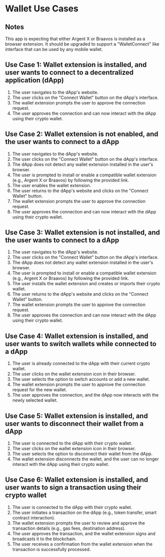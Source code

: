 # Wallet Use Cases

## Notes

This app is expecting that either Argent X or Braavos is installed as a browser extension. It should be upgraded to support a "WalletConnect" like interface that can be used by any mobile wallet.


## Use Case 1: Wallet extension is installed, and user wants to connect to a decentralized application (dApp)

1. The user navigates to the dApp's website.
2. The user clicks on the "Connect Wallet" button on the dApp's interface.
3. The wallet extension prompts the user to approve the connection request.
4. The user approves the connection and can now interact with the dApp using their crypto wallet.

## Use Case 2: Wallet extension is not enabled, and the user wants to connect to a dApp

1. The user navigates to the dApp's website.
2. The user clicks on the "Connect Wallet" button on the dApp's interface.
3. The dApp does not detect any wallet extension installed in the user's browser.
4. The user is prompted to install or enable a compatible wallet extension (e.g., Argent X or Braavos) by following the provided link.
5. The user enables the wallet extension.
6. The user returns to the dApp's website and clicks on the "Connect Wallet" button.
7. The wallet extension prompts the user to approve the connection request.
8. The user approves the connection and can now interact with the dApp using their crypto wallet.

## Use Case 3: Wallet extension is not installed, and the user wants to connect to a dApp

1. The user navigates to the dApp's website.
2. The user clicks on the "Connect Wallet" button on the dApp's interface.
3. The dApp does not detect any wallet extension installed in the user's browser.
4. The user is prompted to install or enable a compatible wallet extension (e.g., Argent X or Braavos) by following the provided link.
5. The user installs the wallet extension and creates or imports their crypto wallet.
6. The user returns to the dApp's website and clicks on the "Connect Wallet" button.
7. The wallet extension prompts the user to approve the connection request.
8. The user approves the connection and can now interact with the dApp using their crypto wallet.

## Use Case 4: Wallet extension is installed, and user wants to switch wallets while connected to a dApp

1. The user is already connected to the dApp with their current crypto wallet.
2. The user clicks on the wallet extension icon in their browser.
3. The user selects the option to switch accounts or add a new wallet.
4. The wallet extension prompts the user to approve the connection request for the new wallet.
5. The user approves the connection, and the dApp now interacts with the newly selected wallet.

## Use Case 5: Wallet extension is installed, and user wants to disconnect their wallet from a dApp

1. The user is connected to the dApp with their crypto wallet.
2. The user clicks on the wallet extension icon in their browser.
3. The user selects the option to disconnect their wallet from the dApp.
4. The wallet extension disconnects the wallet, and the user can no longer interact with the dApp using their crypto wallet.

## Use Case 6: Wallet extension is installed, and user wants to sign a transaction using their crypto wallet

1. The user is connected to the dApp with their crypto wallet.
2. The user initiates a transaction on the dApp (e.g., token transfer, smart contract interaction).
3. The wallet extension prompts the user to review and approve the transaction details (e.g., gas fees, destination address).
4. The user approves the transaction, and the wallet extension signs and broadcasts it to the blockchain.
5. The user receives a confirmation from the wallet extension when the transaction is successfully processed.